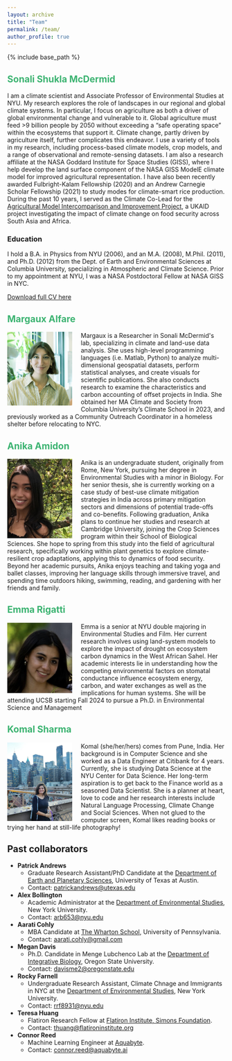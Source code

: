 ```yaml
---
layout: archive
title: "Team"
permalink: /team/
author_profile: true
---
```


{% include base_path %}

## <span style="color: MediumSeaGreen;">Sonali Shukla McDermid</span>

I am a climate scientist and Associate Professor of Environmental Studies at NYU. My research explores the role of landscapes in our regional and global climate systems. In particular, I focus on agriculture as both a driver of global environmental change and vulnerable to it. Global agriculture must feed >9 billion people by 2050 without exceeding a “safe operating space” within the ecosystems that support it. Climate change, partly driven by agriculture itself, further complicates this endeavor.  I use a variety of tools in my research, including process-based climate models, crop models, and a range of observational and remote-sensing datasets. I am also a research affiliate at the NASA Goddard Institute for Space Studies (GISS), where I help develop the land surface component of the NASA GISS ModelE climate model for improved agricultural representation. I have also been recently awarded Fulbright-Kalam Fellowship (2020) and an Andrew Carnegie Scholar Fellowship (2021) to study modes for climate-smart rice production. During the past 10 years, I served as the Climate Co-Lead for the <a href="https://www.agmip.org/">Agricultural Model Intercomparison and Improvement Project</a>, a UKAID project investigating the impact of climate change on food security across South Asia and Africa. 

### Education

I hold a B.A. in Physics from NYU (2006), and an M.A. (2008), M.Phil. (2011), and Ph.D. (2012) from the Dept. of Earth and Environmental Sciences at Columbia University, specializing in Atmospheric and Climate Science. Prior to my appointment at NYU, I was a NASA Postdoctoral Fellow at NASA GISS in NYC.

[Download full CV here](https://docs.google.com/document/d/1qgAQx0F1_fO5Ve1XdxUj_AWBa6nyBGGp2UCX0zeEVdk/edit)

## <span style="color: MediumSeaGreen;">Margaux Alfare</span>

<img style="float:left; margin-right: 20px;" width="150" src="/images/Margaux_bio.png">
Margaux is a Researcher in Sonali McDermid's lab, specializing in climate and land-use data analysis. She uses high-level programming languages (i.e. Matlab, Python) to analyze multi-dimensional geospatial datasets, perform statistical analyses, and create visuals for scientific publications. She also conducts research to examine the characteristics and carbon accounting of offset projects in India. She obtained her MA Climate and Society from Columbia University’s Climate School in 2023, and previously worked as a Community Outreach Coordinator in a homeless shelter before relocating to NYC.


## <span style="color: MediumSeaGreen;">Anika Amidon</span>

<img style="float:left; margin-right: 20px;" width="150" src="/images/Anika_pic.jpg"> 
Anika is an undergraduate student, originally from Rome, New York, pursuing her degree in Environmental Studies with a minor in Biology. For her senior thesis, she is currently working on a case study of best-use climate mitigation strategies in India across primary mitigation sectors and dimensions of potential trade-offs and co-benefits. Following graduation, Anika plans to continue her studies and research at Cambridge University, joining the Crop Sciences program within their School of Biological Sciences. She hope to spring from this study into the field of agricultural research, specifically working within plant genetics to explore climate-resilient crop adaptations, applying this to dynamics of food security. Beyond her academic pursuits, Anika enjoys teaching and taking yoga and ballet classes, improving her language skills through immersive travel, and spending time outdoors hiking, swimming, reading, and gardening with her friends and family.

## <span style="color: MediumSeaGreen;">Emma Rigatti</span>

<img style="float:left; margin-right: 20px;" width="150" src="/images/Emma_pic.jpg"> 
Emma is a senior at NYU double majoring in Environmental Studies and Film. Her current research involves using land-system models to explore the impact of drought on ecosystem carbon dynamics in the West African Sahel. Her academic interests lie in understanding how the competing environmental factors on stomatal conductance influence ecosystem energy, carbon, and water exchanges as well as the implications for human systems. She will be attending UCSB starting Fall 2024 to pursue a Ph.D. in Environmental Science and Management

## <span style="color: MediumSeaGreen;">Komal Sharma</span>

<img style="float:left; margin-right: 20px;" width="150" src="/images/Komal_pic.jpeg"> 
Komal (she/her/hers) comes from Pune, India. Her background is in Computer Science and she worked as a Data Engineer at Citibank for 4 years. Currently, she is studying Data Science at the NYU Center for Data Science. Her long-term aspiration is to get back to the Finance world as a seasoned Data Scientist. She is a planner at heart, love to code and her research interests include Natural Language Processing, Climate Change and Social Sciences. When not glued to the computer screen, Komal likes reading books or trying her hand at still-life photography!


## Past collaborators
* <strong>Patrick Andrews</strong>
  * Graduate Research Assistant/PhD Candidate at the <a href="https://eps.jsg.utexas.edu/">Department of Earth and Planetary Sciences</a>, University of Texas at Austin.
  * Contact: patrickandrews@utexas.edu
* <strong>Alex Bollington</strong>
  * Academic Administrator at the <a href="https://as.nyu.edu/departments/environment.html">Department of Environmental Studies</a>, New York University.
  * Contact: arb653@nyu.edu
* <strong>Aarati Cohly</strong>
  * MBA Candidate at <a href="https://www.wharton.upenn.edu/">The Wharton School</a>, University of Pennsylvania.
  * Contact: aarati.cohly@gmail.com
* <strong>Megan Davis</strong>
  * Ph.D. Candidate in Menge Lubchenco Lab at the <a href="https://ib.oregonstate.edu/">Department of Integrative Biology</a>, Oregon State University. 
  * Contact: davisme2@oregonstate.edu
* <strong>Rocky Farnell</strong>
  * Undergraduate Research Assistant, Climate Chnage and Immigrants in NYC at the <a href="https://as.nyu.edu/departments/environment.html">Department of Environmental Studies</a>, New York University.
  * Contact: rrf8931@nyu.edu
* <strong>Teresa Huang</strong>
  * Flatiron Research Fellow at <a href="https://www.simonsfoundation.org/flatiron/">Flatiron Institute, Simons Foundation</a>.
  * Contact: thuang@flatironinstitute.org
* <strong>Connor Reed</strong>
  * Machine Learning Engineer at <a href="https://aquabyte.ai/">Aquabyte</a>.
  * Contact: connor.reed@aquabyte.ai
